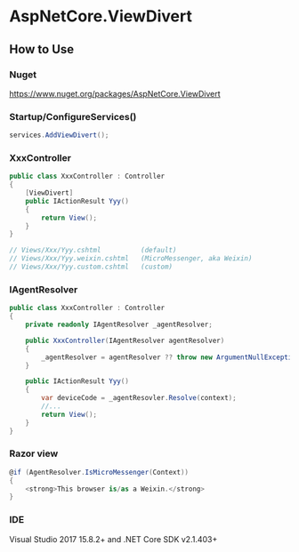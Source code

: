 # AspNetCore.ViewDivert

## How to Use
### Nuget
https://www.nuget.org/packages/AspNetCore.ViewDivert

### Startup/ConfigureServices()
```csharp
services.AddViewDivert();
```

### XxxController
```csharp
public class XxxController : Controller
{
    [ViewDivert]
    public IActionResult Yyy()
    {
        return View();
    }
}

// Views/Xxx/Yyy.cshtml          (default)
// Views/Xxx/Yyy.weixin.cshtml   (MicroMessenger, aka Weixin)
// Views/Xxx/Yyy.custom.cshtml   (custom)
```

### IAgentResolver
```csharp
public class XxxController : Controller
{
    private readonly IAgentResolver _agentResolver;

    public XxxController(IAgentResolver agentResolver)
    {
        _agentResolver = agentResolver ?? throw new ArgumentNullException(nameof(agentResolver));_
    }

    public IActionResult Yyy()
    {
        var deviceCode = _agentResovler.Resolve(context);
        //...
        return View();
    }
}
```

### Razor view
```csharp
@if (AgentResolver.IsMicroMessenger(Context))
{
    <strong>This browser is/as a Weixin.</strong>
}
```

### IDE
Visual Studio 2017 15.8.2+ and .NET Core SDK v2.1.403+
